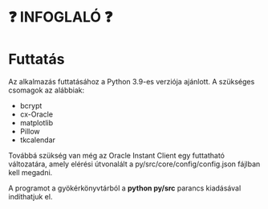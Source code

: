 # ❓ INFOGLALÓ ❓

# Futtatás #
Az alkalmazás futtatásához a Python 3.9-es verziója ajánlott.
A szükséges csomagok az alábbiak:
- bcrypt
- cx-Oracle
- matplotlib
- Pillow
- tkcalendar

Továbbá szükség van még az Oracle Instant Client egy futtatható változatára, amely elérési útvonalált a py/src/core/config/config.json fájlban kell megadni.

A programot a gyökérkönyvtárból a **python py/src** parancs kiadásával indíthatjuk el.